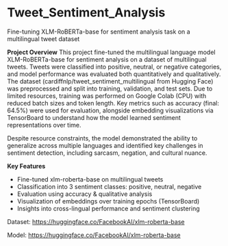 # Tweet_Sentiment_Analysis
Fine-tuning XLM-RoBERTa-base for sentiment analysis task on a multilingual tweet dataset

**Project Overview**
This project fine-tuned the multilingual language model XLM-RoBERTa-base for sentiment analysis on a dataset of multilingual tweets. Tweets were classified into positive, neutral, or negative categories, and model performance was evaluated both quantitatively and qualitatively. The dataset (cardiffnlp/tweet_sentiment_multilingual from Hugging Face) was preprocessed and split into training, validation, and test sets. Due to limited resources, training was performed on Google Colab (CPU) with reduced batch sizes and token length. Key metrics such as accuracy (final: 64.5%) were used for evaluation, alongside embedding visualizations via TensorBoard to understand how the model learned sentiment representations over time.

Despite resource constraints, the model demonstrated the ability to generalize across multiple languages and identified key challenges in sentiment detection, including sarcasm, negation, and cultural nuance.

**Key Features**
- Fine-tuned xlm-roberta-base on multilingual tweets
- Classification into 3 sentiment classes: positive, neutral, negative
- Evaluation using accuracy & qualitative analysis
- Visualization of embeddings over training epochs (TensorBoard)
- Insights into cross-lingual performance and sentiment clustering

Dataset: https://huggingface.co/FacebookAI/xlm-roberta-base

Model: https://huggingface.co/FacebookAI/xlm-roberta-base
